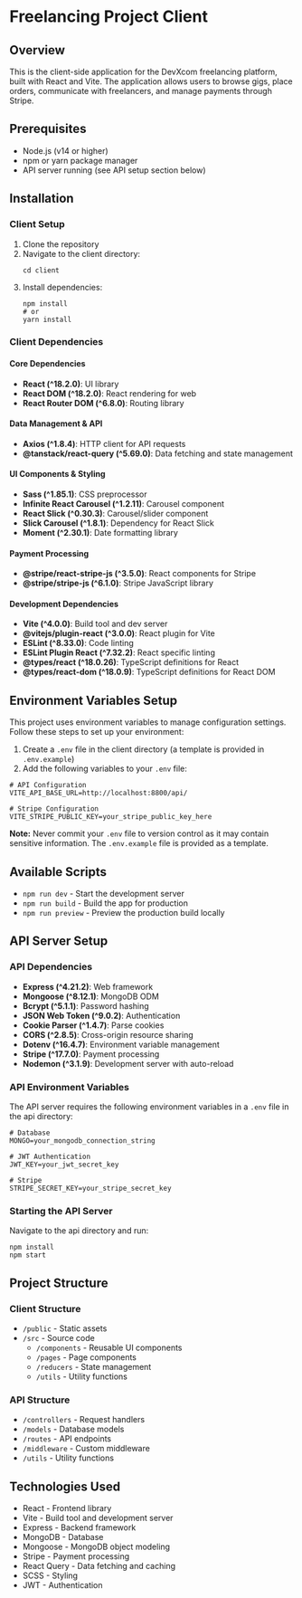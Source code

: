 # Freelancing Project Client

## Overview
This is the client-side application for the DevXcom freelancing platform, built with React and Vite. The application allows users to browse gigs, place orders, communicate with freelancers, and manage payments through Stripe.

## Prerequisites
- Node.js (v14 or higher)
- npm or yarn package manager
- API server running (see API setup section below)

## Installation

### Client Setup
1. Clone the repository
2. Navigate to the client directory:
   ```
   cd client
   ```
3. Install dependencies:
   ```
   npm install
   # or
   yarn install
   ```

### Client Dependencies

#### Core Dependencies
- **React (^18.2.0)**: UI library
- **React DOM (^18.2.0)**: React rendering for web
- **React Router DOM (^6.8.0)**: Routing library

#### Data Management & API
- **Axios (^1.8.4)**: HTTP client for API requests
- **@tanstack/react-query (^5.69.0)**: Data fetching and state management

#### UI Components & Styling
- **Sass (^1.85.1)**: CSS preprocessor
- **Infinite React Carousel (^1.2.11)**: Carousel component
- **React Slick (^0.30.3)**: Carousel/slider component
- **Slick Carousel (^1.8.1)**: Dependency for React Slick
- **Moment (^2.30.1)**: Date formatting library

#### Payment Processing
- **@stripe/react-stripe-js (^3.5.0)**: React components for Stripe
- **@stripe/stripe-js (^6.1.0)**: Stripe JavaScript library

#### Development Dependencies
- **Vite (^4.0.0)**: Build tool and dev server
- **@vitejs/plugin-react (^3.0.0)**: React plugin for Vite
- **ESLint (^8.33.0)**: Code linting
- **ESLint Plugin React (^7.32.2)**: React specific linting
- **@types/react (^18.0.26)**: TypeScript definitions for React
- **@types/react-dom (^18.0.9)**: TypeScript definitions for React DOM

## Environment Variables Setup

This project uses environment variables to manage configuration settings. Follow these steps to set up your environment:

1. Create a `.env` file in the client directory (a template is provided in `.env.example`)
2. Add the following variables to your `.env` file:

```
# API Configuration
VITE_API_BASE_URL=http://localhost:8800/api/

# Stripe Configuration
VITE_STRIPE_PUBLIC_KEY=your_stripe_public_key_here
```

**Note:** Never commit your `.env` file to version control as it may contain sensitive information. The `.env.example` file is provided as a template.

## Available Scripts

- `npm run dev` - Start the development server
- `npm run build` - Build the app for production
- `npm run preview` - Preview the production build locally

## API Server Setup

### API Dependencies
- **Express (^4.21.2)**: Web framework
- **Mongoose (^8.12.1)**: MongoDB ODM
- **Bcrypt (^5.1.1)**: Password hashing
- **JSON Web Token (^9.0.2)**: Authentication
- **Cookie Parser (^1.4.7)**: Parse cookies
- **CORS (^2.8.5)**: Cross-origin resource sharing
- **Dotenv (^16.4.7)**: Environment variable management
- **Stripe (^17.7.0)**: Payment processing
- **Nodemon (^3.1.9)**: Development server with auto-reload

### API Environment Variables
The API server requires the following environment variables in a `.env` file in the api directory:

```
# Database
MONGO=your_mongodb_connection_string

# JWT Authentication
JWT_KEY=your_jwt_secret_key

# Stripe
STRIPE_SECRET_KEY=your_stripe_secret_key
```

### Starting the API Server
Navigate to the api directory and run:
```
npm install
npm start
```

## Project Structure

### Client Structure
- `/public` - Static assets
- `/src` - Source code
  - `/components` - Reusable UI components
  - `/pages` - Page components
  - `/reducers` - State management
  - `/utils` - Utility functions

### API Structure
- `/controllers` - Request handlers
- `/models` - Database models
- `/routes` - API endpoints
- `/middleware` - Custom middleware
- `/utils` - Utility functions

## Technologies Used

- React - Frontend library
- Vite - Build tool and development server
- Express - Backend framework
- MongoDB - Database
- Mongoose - MongoDB object modeling
- Stripe - Payment processing
- React Query - Data fetching and caching
- SCSS - Styling
- JWT - Authentication